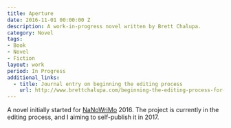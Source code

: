 ```yaml
---
title: Aperture
date: 2016-11-01 00:00:00 Z
description: A work-in-progress novel written by Brett Chalupa.
category: Novel
tags:
- Book
- Novel
- Fiction
layout: work
period: In Progress
additional_links:
  - title: Journal entry on beginning the editing process
    url: http://www.brettchalupa.com/beginning-the-editing-process-for-aperture
---
```


A novel initially started for [NaNoWriMo](http://nanowrimo.org/) 2016. The project is currently in the editing process, and I aiming to self-publish it in 2017.

